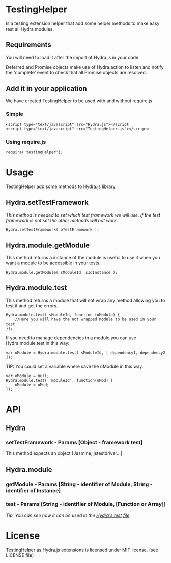 # TestingHelper
Is a testing extension helper that add some helper methods to make easy test all Hydra modules.
## Requirements
You will need to load it after the import of Hydra.js in your code.

Deferred and Promise objects make use of Hydra.action to listen and notify the 'complete' event to check that all Promise objects are resolved.
## Add it in your application
We have created TestingHelper to be used with and without require.js
### Simple

	<script type="text/javascript" src="Hydra.js"></script
	<script type="text/javascript" src="TestingHelper.js"></script>

### Using require.js

	require('testingHelper');

# Usage
TestingHelper add some methods to Hydra.js library.
## Hydra.setTestFramework
*This method is needed to set which test framework we will use. If the test framework is not set the other methods will not work.*

	Hydra.setTestFramework( oTestFramework );

## Hydra.module.getModule
This method returns a instance of the module is useful to use it when you want a module to be accessible in your tests.

	Hydra.module.getModule( sModuleId, sIdInstance );

## Hydra.module.test
This method returns a module that will not wrap any method allowing you to test it and get the errors.

	Hydra.module.test( sModuleId, function (oModule) {
		//Here you will have the not wrapped module to be used in your test
	});

If you need to manage dependencies in a module you can use Hydra.module.test in this way:

    var oModule = Hydra.module.test( sModuleId, [ dependency1, dependency2 ]);

TIP: You could set a variable where save the oModule in this way.

	var oModule = null;
	Hydra.module.test( 'moduleId', function(oMod) {
		oModule = oMod;
	});

# API
## Hydra
### setTestFramework - Params [Object - framework test]
This method expects an object [Jasmine, jstestdriver...]

## Hydra.module
### getModule - Params [String - identifier of Module, String - identifier of Instance]
### test - Params [String - identifier of Module, [Function or Array]]

*Tip: You can see how it can be used in the [Hydra's test file](https://github.com/tcorral/Hydra.js/blob/master/test/Hydra.js)*

# License
TestingHelper as Hydra.js extensions is licensed under MIT license. (see LICENSE file)